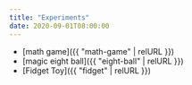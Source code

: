 ```yaml
---
title: "Experiments"
date: 2020-09-01T08:00:00
---
```


- [math game]({{ "math-game" | relURL }})
- [magic eight ball]({{ "eight-ball" | relURL }})
- [Fidget Toy]({{ "fidget" | relURL }})
